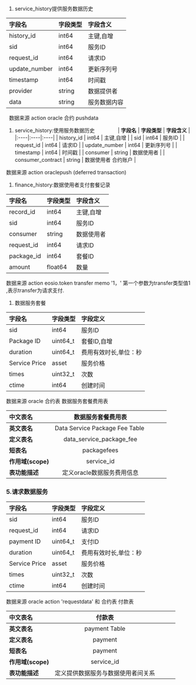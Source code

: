 
1. service_history提供服务数据历史
   
| **字段名**   | **字段类型**   | **字段含义**   | 
|:----|:----|:----|
| history_id   | int64   | 主键,自增   | 
| sid   | int64   | 服务ID   | 
| request_id   | int64   | 请求ID   | 
| update_number   | int64   | 更新序列号   | 
| timestamp   | int64   | 时间戳   | 
| provider   | string   | 数据提供者   | 
| data   | string   | 服务数据内容   | 

  数据来源
action oracle 合约 pushdata

1. service_history:使用服务数据历史  
               
| **字段名**   | **字段类型**   | **字段含义**   | 
|:----|:----|:----|
| history_id   | int64   | 主键,自增   | 
| sid   | int64   | 服务ID   | 
| request_id   | int64   | 请求ID   | 
| update_number   | int64   | 更新序列号   | 
| timestamp   | int64   | 时间戳   | 
| consumer   | string   | 数据使用者   | 
| consumer_contract   | string   | 数据使用者 合约账户   | 

数据来源
action oraclepush (deferred transaction)


1. finance_history:数据使用者支付套餐记录
   
| **字段名**   | **字段类型**   | **字段含义**   | 
|:----|:----|:----|
| record_id   | int64   | 主键,自增   | 
| sid   | int64   | 服务ID   | 
| consumer   | string   | 数据使用者   | 
| request_id   | int64   | 请求ID   | 
| package_id   | int64   | 套餐ID | 
| amount   | float64   | 数量   | 

数据来源
action eosio.token transfer memo '1，' 第一个参数为transfer类型值1 ,表示transfer为请求支付.


1. 数据服务套餐
   
| **字段名**   | **字段类型**   | **字段定义**   | 
|:----|:----|:----|
| sid   | int64   | 服务ID   | 
| Package ID   | uint64_t   | 套餐ID,自增   | 
| duration   | uint64_t   | 费用有效时长,单位：秒   | 
| Service Price   | asset   | 服务价格   | 
| times   | uint32_t   | 次数   | 
| ctime   | int64   | 创建时间   | 

数据来源
oracle 合约表  数据服务套餐费用表

| **中文表名**   | 数据服务套餐费用表 |    |    |    | 
|:----|:----:|:----|:----|:----|
| **英文表名**   | Data Service Package Fee Table  |    |    |    | 
| **定义表名**   | data_service_package_fee |    |    |    | 
| **短表名**   | packagefees |    |    |    | 
| **作用域(scope)**   | service_id |    |    |    | 
| **表功能描述**   | 定义oracle数据服务费用信息 |    |    |    | 





### 5.请求数据服务

| **字段名**   | **字段类型**   | **字段定义**   | 
|:----|:----|:----|
| sid   | int64   | 服务ID   | 
| request_id   | int64   | 请求ID   | 
| payment ID   | uint64_t   | 支付ID   | 
| duration   | uint64_t   | 费用有效时长,单位：秒   | 
| Service Price   | asset   | 服务价格   | 
| times   | uint32_t   | 次数   | 
| ctime   | int64   | 创建时间   | 


数据来源
oracle action 'requestdata' 和 合约表 付款表

| **中文表名**   | 付款表 |    |    |    | 
|:----|:----:|:----|:----|:----|
| **英文表名**   | payment Table |    |    |    | 
| **定义表名**   | payment |    |    |    | 
| **短表名**   | payment |    |    |    | 
| **作用域(scope)**   | service_id |    |    |    | 
| **表功能描述**   | 定义提供数据服务与数据使用者间关系 |    |    |    | 




